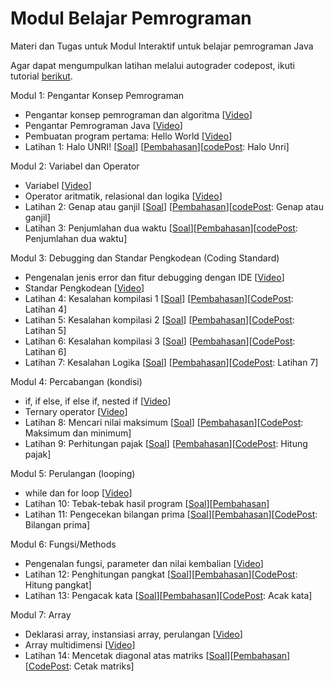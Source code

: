 # Modul Belajar Pemrograman
Materi dan Tugas untuk Modul Interaktif untuk belajar pemrograman Java

Agar dapat mengumpulkan latihan melalui autograder codepost, ikuti tutorial [berikut](https://github.com/Jurusan-Ilmu-Komputer-Universitas-Riau/Modul_Belajar_Pemrograman/tree/main/codepost).

Modul 1: Pengantar Konsep Pemrograman
- Pengantar konsep pemrograman dan algoritma [[Video](https://youtu.be/rl3S9SiRCEU)]
- Pengantar Pemrograman Java [[Video](https://youtu.be/zqTh9WXW9gg)]
- Pembuatan program pertama: Hello World [[Video](https://youtu.be/lIYRXlUHJRQ)]
- Latihan 1: Halo UNRI! [[Soal](https://github.com/Jurusan-Ilmu-Komputer-Universitas-Riau/Konsep_Pemrograman/tree/main/latihan/latihan1)] [[Pembahasan](https://youtu.be/LIZ-G7iIyFI)][[codePost](https://www.codepost.io/): Halo Unri]

Modul 2: Variabel dan Operator
- Variabel [[Video](https://youtu.be/Ca0N2hmSd-k)]
- Operator aritmatik, relasional dan logika [[Video](https://youtu.be/uLr7xOZcHio)]
- Latihan 2: Genap atau ganjil [[Soal](https://github.com/Jurusan-Ilmu-Komputer-Universitas-Riau/Konsep_Pemrograman/tree/main/latihan/latihan2)] [[Pembahasan](https://youtu.be/7Kdxnq1XGmU)][[codePost](https://www.codepost.io/): Genap atau ganjil]
- Latihan 3: Penjumlahan dua waktu [[Soal](https://github.com/Jurusan-Ilmu-Komputer-Universitas-Riau/Konsep_Pemrograman/tree/main/latihan/latihan3)][[Pembahasan](https://youtu.be/NGjI4z1h4xw)][[codePost](https://www.codepost.io/): Penjumlahan dua waktu]

Modul 3: Debugging dan Standar Pengkodean (Coding Standard)
- Pengenalan jenis error dan fitur debugging dengan IDE [[Video](https://youtu.be/mcJzoLn8_Ss)]
- Standar Pengkodean [[Video](https://youtu.be/qRAHEnm12Bs)]
- Latihan 4: Kesalahan kompilasi 1 [[Soal](https://github.com/Jurusan-Ilmu-Komputer-Universitas-Riau/Konsep_Pemrograman/tree/main/latihan/latihan4)] [[Pembahasan](https://youtu.be/JK0DPFaRpGY)][[CodePost](https://www.codepost.io/): Latihan 4]
- Latihan 5: Kesalahan kompilasi 2 [[Soal](https://github.com/Jurusan-Ilmu-Komputer-Universitas-Riau/Konsep_Pemrograman/tree/main/latihan/latihan5)] [[Pembahasan](https://youtu.be/0PZA84AuNho)][[CodePost](https://www.codepost.io/): Latihan 5]
- Latihan 6: Kesalahan kompilasi 3 [[Soal](https://github.com/Jurusan-Ilmu-Komputer-Universitas-Riau/Konsep_Pemrograman/tree/main/latihan/latihan6)] [[Pembahasan](https://youtu.be/scfFyVSL_Tk)][[CodePost](https://www.codepost.io/): Latihan 6]
- Latihan 7: Kesalahan Logika [[Soal](https://github.com/Jurusan-Ilmu-Komputer-Universitas-Riau/Konsep_Pemrograman/tree/main/latihan/latihan7)] [[Pembahasan](https://youtu.be/G2q_BdgEdmw)][[CodePost](https://www.codepost.io/): Latihan 7]

Modul 4: Percabangan (kondisi)
- if, if else, if else if, nested if [[Video](https://youtu.be/3PDcEyPbODc)]
- Ternary operator [[Video](https://youtu.be/tOL_4tPzWq4)]
- Latihan 8: Mencari nilai maksimum [[Soal](https://github.com/Jurusan-Ilmu-Komputer-Universitas-Riau/Konsep_Pemrograman/tree/main/latihan/latihan8)] [[Pembahasan](https://youtu.be/g5qSE8i4POY)][[CodePost](https://www.codepost.io/): Maksimum dan minimum]
- Latihan 9: Perhitungan pajak [[Soal](https://github.com/Jurusan-Ilmu-Komputer-Universitas-Riau/Konsep_Pemrograman/tree/main/latihan/latihan9)] [[Pembahasan](https://youtu.be/1g7Wjs97XMQ)][[CodePost](https://www.codepost.io/): Hitung pajak]

Modul 5: Perulangan (looping)
- while dan for loop [[Video](https://youtu.be/Gpya9oGrkaY)]
- Latihan 10: Tebak-tebak hasil program [[Soal](https://github.com/Jurusan-Ilmu-Komputer-Universitas-Riau/Konsep_Pemrograman/tree/main/latihan/latihan10)][[Pembahasan](https://youtu.be/SzBdRJChFcY)]
- Latihan 11: Pengecekan bilangan prima [[Soal](https://github.com/Jurusan-Ilmu-Komputer-Universitas-Riau/Konsep_Pemrograman/tree/main/latihan/latihan11)][[Pembahasan](https://youtu.be/WNBCo2NRm0s)][[CodePost](https://www.codepost.io/): Bilangan prima]

Modul 6: Fungsi/Methods
- Pengenalan fungsi, parameter dan nilai kembalian [[Video](https://youtu.be/X5Vix4Qy1uA)]
- Latihan 12: Penghitungan pangkat [[Soal](https://github.com/Jurusan-Ilmu-Komputer-Universitas-Riau/Konsep_Pemrograman/tree/main/latihan/latihan12)][[Pembahasan](https://youtu.be/NvVD9q6QoYs)][[CodePost](https://www.codepost.io/): Hitung pangkat]
- Latihan 13: Pengacak kata [[Soal](https://github.com/Jurusan-Ilmu-Komputer-Universitas-Riau/Konsep_Pemrograman/tree/main/latihan/latihan13)][[Pembahasan](https://youtu.be/us1FASSXlPY)][[CodePost](https://www.codepost.io/): Acak kata]

Modul 7: Array
- Deklarasi array, instansiasi array, perulangan [[Video](https://youtu.be/tm08XpT-kJw)]
- Array multidimensi [[Video](https://youtu.be/pjOSn8ntsZk)]
- Latihan 14: Mencetak diagonal atas matriks [[Soal](https://github.com/Jurusan-Ilmu-Komputer-Universitas-Riau/Konsep_Pemrograman/tree/main/latihan/latihan14)][[Pembahasan](https://youtu.be/8UENq6frrqM)][[CodePost](https://www.codepost.io/): Cetak matriks]
